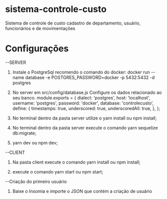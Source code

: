 # sistema-controle-custo
Sistema de controle de custo cadastro de departamento, usuário, funcionários e de movimentações

# Configurações
 --SERVER
1) Instale o PostgreSql recomendo o comando do docker: docker run --name database -e POSTGRES_PASSWORD=docker -p 5432:5432 -d postgres

2) No server em src/config/database.js
Configure os dados relacionado ao seu banco.
  module.exports = {
    dialect: 'postgres',
    host: 'localhost',
    username: 'postgres',
    password: 'docker',
    database: 'controlecusto',
    define: {
      timestamps: true,
      underscored: true,
      underscoredAll: true,
    },
  };

3) No terminal dentro da pasta server utilize o yarn install ou npm install;

4) No terminal dentro da pasta server execute o comando yarn sequelize db:migrate;

5) yarn dev ou npm dev;

--CLIENT

1) Na pasta client execute o comando yarn install ou npm install;

2) execute o comando  yarn start ou npm start;

--Criação do primeiro usuário

1) Baixe o Insomia e importe o JSON que contém a criação de usuário
